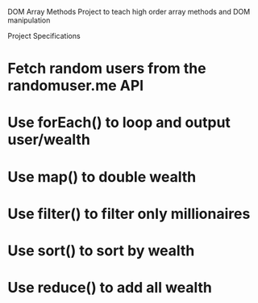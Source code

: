 DOM Array Methods
Project to teach high order array methods and DOM manipulation

Project Specifications
# Fetch random users from the randomuser.me API
# Use forEach() to loop and output user/wealth
# Use map() to double wealth
# Use filter() to filter only millionaires
# Use sort() to sort by wealth
# Use reduce() to add all wealth
